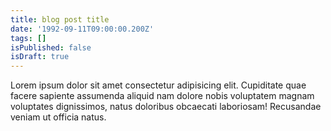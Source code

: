 ```yaml
---
title: blog post title
date: '1992-09-11T09:00:00.200Z'
tags: []
isPublished: false
isDraft: true
---
```


Lorem ipsum dolor sit amet consectetur adipisicing elit. Cupiditate quae facere sapiente assumenda aliquid nam dolore nobis voluptatem magnam voluptates dignissimos, natus doloribus obcaecati laboriosam! Recusandae veniam ut officia natus.
